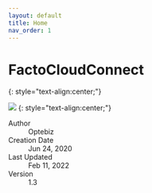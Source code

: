 ```yaml
---
layout: default
title: Home
nav_order: 1
---
```

# **FactoCloudConnect**
{: style="text-align:center;"}

![](../../assets/images/optebiz-logo.png)
{: style="text-align:center;"}

<dl>
   <dt>Author</dt>
  <dd>Optebiz</dd>
  <dt>Creation Date</dt>
  <dd>Jun 24, 2020</dd>
  <dt>Last Updated</dt>
  <dd>Feb 11, 2022</dd>
  <dt>Version</dt>
  <dd>1.3</dd>
</dl>
